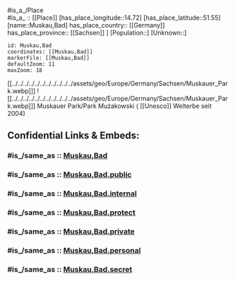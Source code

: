 ﻿---
confidential: public
isDeleted: false
location:
- 51.55
- 14.72
mapmarker: city
mapzoom:
- 7
- 12
SpocWebEntityId: 32640
tags:
- geo/City
type: City
---

#is_a_/Place  
#is_a_ :: [[Place]] 
[has_place_longitude::14.72] 
[has_place_latitude::51.55] 
[name::Muskau,Bad] 
has_place_country:: [[Germany]]  
has_place_province:: [[Sachsen]] ] 
[Population::] 
[Unknown::] 


```leaflet
id: Muskau,Bad
coordinates: [[Muskau,Bad]] 
markerFile: [[Muskau,Bad]] 
defaultZoom: 11 
maxZoom: 18
```

[[../../../../../../../../../../../assets/geo/Europe/Germany/Sachsen/Muskauer_Park.webp]]] ![[../../../../../../../../../../../assets/geo/Europe/Germany/Sachsen/Muskauer_Park.webp]]] 
Muskauer Park/Park Mużakowski ( [[Unesco]] Welterbe seit 2004)  


## Confidential Links & Embeds: 

### #is_/same_as :: [Muskau,Bad](/_Standards/Earth/Continent/Europe/Europe~Central/Germany/Germany~East/Sachsen/counties~Sachsen/Görlitz/cities~Görlitz/Muskau,Bad.md) 

### #is_/same_as :: [Muskau,Bad.public](/_public/Earth/Continent/Europe/Europe~Central/Germany/Germany~East/Sachsen/counties~Sachsen/Görlitz/cities~Görlitz/Muskau,Bad.public.md) 

### #is_/same_as :: [Muskau,Bad.internal](/_internal/Earth/Continent/Europe/Europe~Central/Germany/Germany~East/Sachsen/counties~Sachsen/Görlitz/cities~Görlitz/Muskau,Bad.internal.md) 

### #is_/same_as :: [Muskau,Bad.protect](/_protect/Earth/Continent/Europe/Europe~Central/Germany/Germany~East/Sachsen/counties~Sachsen/Görlitz/cities~Görlitz/Muskau,Bad.protect.md) 

### #is_/same_as :: [Muskau,Bad.private](/_private/Earth/Continent/Europe/Europe~Central/Germany/Germany~East/Sachsen/counties~Sachsen/Görlitz/cities~Görlitz/Muskau,Bad.private.md) 

### #is_/same_as :: [Muskau,Bad.personal](/_personal/Earth/Continent/Europe/Europe~Central/Germany/Germany~East/Sachsen/counties~Sachsen/Görlitz/cities~Görlitz/Muskau,Bad.personal.md) 

### #is_/same_as :: [Muskau,Bad.secret](/_secret/Earth/Continent/Europe/Europe~Central/Germany/Germany~East/Sachsen/counties~Sachsen/Görlitz/cities~Görlitz/Muskau,Bad.secret.md)

